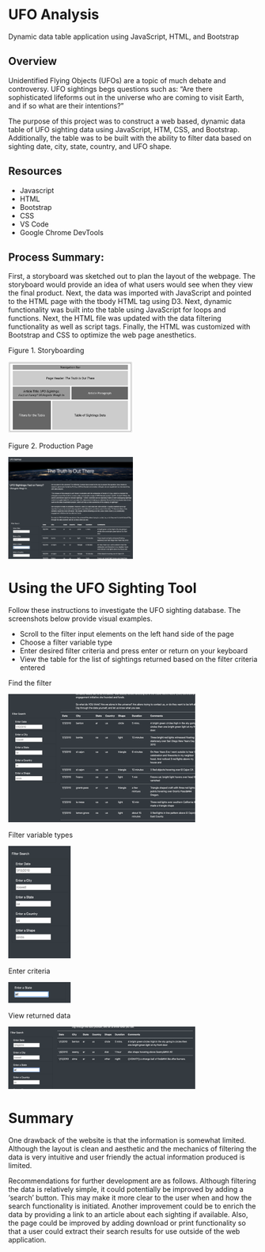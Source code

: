 # UFO Analysis
Dynamic data table application using JavaScript, HTML, and Bootstrap


## Overview
Unidentified Flying Objects (UFOs) are a topic of much debate and controversy. UFO sightings begs questions such as: “Are there sophisticated lifeforms out in the universe who are coming to visit Earth, and if so what are their intentions?” 

The purpose of this project was to construct a web based, dynamic data table of UFO sighting data using JavaScript, HTM, CSS, and Bootstrap. Additionally, the table was to be built with the ability to filter data based on sighting date, city, state, country, and UFO shape.


## Resources
  * Javascript
  * HTML
  * Bootstrap
  * CSS
  * VS Code
  * Google Chrome DevTools

## Process Summary:

First, a storyboard was sketched out to plan the layout of the webpage. The storyboard would provide an idea of what users would see when they view the final product. Next, the data was imported with JavaScript and pointed to the HTML page with the tbody HTML tag using D3. Next, dynamic functionality was built into the table using JavaScript for loops and functions. Next, the HTML file was updated with the data filtering functionality as well as script tags. Finally, the HTML was customized with Bootstrap and CSS to optimize the web page anesthetics. 


Figure 1. Storyboarding

<img src="Resources/storyboard.png" width="50%">


Figure 2. Production Page

<img src="Resources/pageLayout.png" width="50%">


# Using the UFO Sighting Tool
Follow these instructions to investigate the UFO sighting database.  The screenshots below provide visual examples. 

  * Scroll to the filter input elements on the left hand side of the page
  * Choose a filter variable type
  * Enter desired filter criteria and press enter or return on your keyboard
  * View the table for the list of sightings returned based on the filter criteria entered

Find the filter

<img src="Resources/findFilter.png" width="75%">

Filter variable types

<img src="Resources/findVariables.png" width="25%">

Enter criteria

<img src="Resources/enterCriteria.png" width="25%">

View returned data

<img src="Resources/viewData.png" width="75%">


# Summary

One drawback of the website is that the information is somewhat limited. Although the layout is clean and aesthetic and the mechanics of filtering the data is very intuitive and user friendly the actual information produced is limited. 

Recommendations for further development are as follows. Although filtering the data is relatively simple, it could potentially be improved by adding a ‘search’ button. This may make it more clear to the user when and how the search functionality is initiated. Another improvement could be to enrich the data by providing a link to an article about each sighting if available. Also, the page could be improved by adding download or print functionality so that a user could extract their search results for use outside of the web application. 


